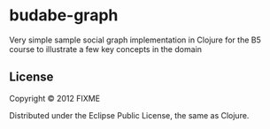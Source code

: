 # budabe-graph


Very simple sample social graph implementation in Clojure for the B5 course to illustrate a few key concepts in the domain

## License

Copyright © 2012 FIXME

Distributed under the Eclipse Public License, the same as Clojure.
